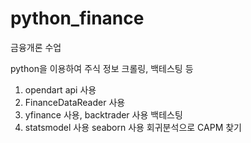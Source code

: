 # python_finance
금융개론 수업

python을 이용하여 주식 정보 크롤링, 백테스팅 등

1. opendart api 사용
2. FinanceDataReader 사용
3. yfinance 사용, backtrader 사용 백테스팅
4. statsmodel 사용 seaborn 사용 회귀분석으로 CAPM 찾기
